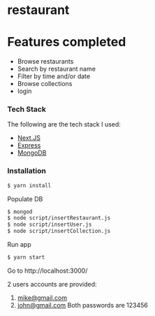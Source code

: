 # restaurant


# Features completed
  - Browse restaurants
  - Search by restaurant name
  - Filter by time and/or date
  - Browse collections
  - login

### Tech Stack

The following are the tech stack I used:

* [Next.JS](https://github.com/zeit/next.js/)
* [Express](http://expressjs.com)
* [MongoDB](https://mongodb.github.io/node-mongodb-native/)

### Installation



```sh
$ yarn install
```

Populate DB

```sh
$ mongod
$ node script/insertRestaurant.js
$ node script/insertUser.js 
$ node script/insertCollection.js
```
Run app

```sh
$ yarn start
```

Go to http://localhost:3000/

2 users accounts are provided:

1. mike@gmail.com
2. john@gmail.com
Both passwords are 123456

